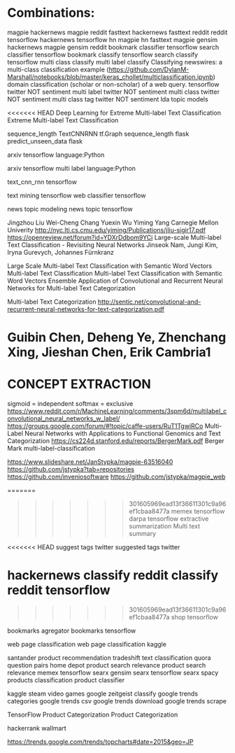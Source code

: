 # Combinations:

magpie hackernews
magpie reddit
fasttext hackernews
fasttext reddit
reddit tensorflow
hackernews tensorflow
hn magpie
hn fasttext
magpie gensim hackernews
magpie gensim reddit
bookmark classifier tensorflow
search classifier tensorflow
bookmark classify tensorflow
search classify tensorflow
multi class classify
multi label classify
Classifying newswires: a multi-class classification example (https://github.com/DylanM-Marshall/notebooks/blob/master/keras_chollet/multiclassification.ipynb)
domain classification (scholar or non-scholar) of a web query.
tensorflow twitter NOT sentiment
multi label twitter NOT sentiment
multi class twitter NOT sentiment
multi class tag twitter NOT sentiment
lda topic models

<<<<<<< HEAD
Deep Learning for Extreme Multi-label Text Classification
Extreme Multi-label Text Classification

sequence_length TextCNNRNN
tf.Graph sequence_length flask
predict_unseen_data flask

arxiv tensorflow language:Python

arxiv tensorflow multi label language:Python

text_cnn_rnn tensorflow

text mining tensorflow
web classifier tensorflow

news topic modeling
news topic tensorflow

Jingzhou Liu
Wei-Cheng Chang
Yuexin Wu
Yiming Yang
Carnegie Mellon Univerity
http://nyc.lti.cs.cmu.edu/yiming/Publications/jliu-sigir17.pdf
https://openreview.net/forum?id=YDXrDdbom9YCi
Large-scale Multi-label Text Classification - Revisiting Neural Networks
Jinseok Nam, Jungi Kim, Iryna Gurevych, Johannes Fürnkranz

Large Scale Multi-label Text Classification with Semantic Word Vectors
Multi-label Text Classification 
Multi-label Text Classification with Semantic Word Vectors
Ensemble Application of Convolutional and Recurrent Neural Networks for Multi-label Text Categorization

Multi-label Text Categorization
    http://sentic.net/convolutional-and-recurrent-neural-networks-for-text-categorization.pdf
# Guibin Chen, Deheng Ye, Zhenchang Xing, Jieshan Chen, Erik Cambria1
# CONCEPT EXTRACTION

sigmoid = independent
softmax = exclusive
https://www.reddit.com/r/MachineLearning/comments/3spm6d/multilabel_convolutional_neural_networks_w_label/
https://groups.google.com/forum/#!topic/caffe-users/RuT1TgwiRCo
Multi-Label Neural Networks with Applications to
Functional Genomics and Text Categorization
https://cs224d.stanford.edu/reports/BergerMark.pdf
Berger Mark
multi-label-classification

https://www.slideshare.net/JanStypka/magpie-63516040
https://github.com/jstypka?tab=repositories
https://github.com/inveniosoftware
https://github.com/jstypka/magpie_web


=======
>>>>>>> 301605969ead13f36611301c9a96ef1cbaa8477a
memex tensorflow
darpa tensorflow
extractive summarization
Multi text summary

<<<<<<< HEAD
suggest tags twitter
suggested tags twitter

hackernews classify
reddit classify
reddit tensorflow
=======
>>>>>>> 301605969ead13f36611301c9a96ef1cbaa8477a
shop tensorflow

bookmarks agregator
bookmarks tensorflow

web page classification
web page classification kaggle 

santander product recommendation
tradeshift text classification
quora question pairs
home depot product search relevance
product search relevance
memex tensorflow
searx gensim
searx tensorflow
searx spacy
products classification 
product classifier

kaggle steam video games
google zeitgeist classify
google trends categories
google trends csv
google trends download
google trends scrape

TensorFlow Product Categorization
Product Categorization



hackerrank wallmart

https://trends.google.com/trends/topcharts#date=2015&geo=JP
